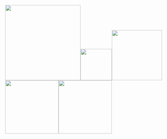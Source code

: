 <img src="https://user-images.githubusercontent.com/90204593/132948526-cb66e216-d373-4cc1-9d87-c5855ea0a371.png" width="240"><img src="https://user-images.githubusercontent.com/90204593/132948641-5e01e876-dda7-4a43-a9c3-0598ee5aedf5.png" width="100"><img src="https://user-images.githubusercontent.com/90204593/132948648-efd8ec1d-6a0e-4134-a3ee-de4ec25f9237.png" width="160"><img src="https://user-images.githubusercontent.com/90204593/132948663-2b4c4b6f-358c-470e-aa12-f314ed6cb56a.png" width="170"><img src="https://user-images.githubusercontent.com/90204593/132948679-525d38e2-7941-4ef4-bbd8-04fcd1f090ff.png" width="170">
